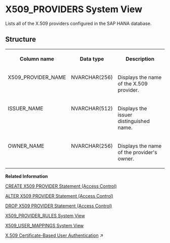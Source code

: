 <!-- loio07a362793a194647957d86b521f086a9 -->

# X509\_PROVIDERS System View

Lists all of the X.509 providers configured in the SAP HANA database.



<a name="loio07a362793a194647957d86b521f086a9__section_y5v_3sd_rhb"/>

## Structure


<table>
<tr>
<th valign="top">

Column name



</th>
<th valign="top">

Data type



</th>
<th valign="top">

Description



</th>
</tr>
<tr>
<td valign="top">

X509\_PROVIDER\_NAME



</td>
<td valign="top">

NVARCHAR\(256\)



</td>
<td valign="top">

Displays the name of the X.509 provider.



</td>
</tr>
<tr>
<td valign="top">

ISSUER\_NAME



</td>
<td valign="top">

NVARCHAR\(512\)



</td>
<td valign="top">

Displays the issuer distinguished name.



</td>
</tr>
<tr>
<td valign="top">

OWNER\_NAME



</td>
<td valign="top">

NVARCHAR\(256\)



</td>
<td valign="top">

Displays the name of the provider's owner.



</td>
</tr>
</table>

**Related Information**  


[CREATE X509 PROVIDER Statement \(Access Control\)](../../010-SQL-Reference/012-SQL-Statements/create-x509-provider-statement-access-control-3b3163d.md "Defines an X.509 provider in the SAP HANA database.")

[ALTER X509 PROVIDER Statement \(Access Control\)](../../010-SQL-Reference/012-SQL-Statements/alter-x509-provider-statement-access-control-4f7e59d.md "Alters an X.509 provider in the SAP HANA database.")

[DROP X509 PROVIDER Statement \(Access Control\)](../../010-SQL-Reference/012-SQL-Statements/drop-x509-provider-statement-access-control-f7a37e8.md "Drops an X.509 provider in the SAP HANA database.")

[X509\_PROVIDER\_RULES System View](x509-provider-rules-system-view-2457e71.md "Lists all of the matching rules for X.509 providers.")

[X509\_USER\_MAPPINGS System View](x509-user-mappings-system-view-210347f.md "Shows the X.509 certificates that are known for each user.")

[X.509 Certificate-Based User Authentication](https://help.sap.com/viewer/c82f8d6a84c147f8b78bf6416dae7290/2023_2_QRC/en-US/2b335f7eec6a450095f110ea961d77cc.html "SAP HANA supports X.509 client certificates for user authentication in single sign-on environments. In particular, X.509 certificate-based authentication can be used for technical users to secure system-to-system integration.") :arrow_upper_right:

